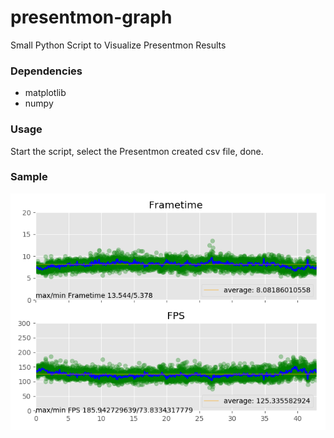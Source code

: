 # presentmon-graph
Small Python Script to Visualize Presentmon Results

### Dependencies
* matplotlib
* numpy

### Usage
Start the script, select the Presentmon created csv file, done.

### Sample
![Alt text](sample.png?raw=true "Sample")